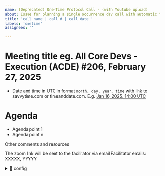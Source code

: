 ```yaml
---
name: (Deprecated) One-Time Protocol Call - (with Youtube upload)
about: Issue for planning a single occurrence dev call with automatic YouTube upload after the call
title: 'call name | call # | call date '
labels: 'onetime'
assignees: ''

---
```


# Meeting title eg. All Core Devs - Execution (ACDE) #206, February 27, 2025

- Date and time in UTC in format `month, day, year, time` with link to savvytime.com or timeanddate.com. E.g. [Jan 16, 2025, 14:00 UTC](https://savvytime.com/converter/utc/jan-16-2025/2pm)

# Agenda

- Agenda point 1
- Agenda point n

Other comments and resources

The zoom link will be sent to the facilitator via email
Facilitator emails: XXXXX, YYYYY

<details> <summary>🤖 config</summary>

- Duration in minutes : XXX
- Recurring meeting : false
- Already a Zoom meeting ID : false # Set to true if you bring your own link -- WARNING the bot will not create a zoom ID and a summary or a Youtube video -- (make sure your zoom link meeting is auto recording you'll have to handle this yourself)
- Already on Ethereum Calendar : false # Set to true if this meeting is already on the Ethereum public calendar (will not create calendar event)
- display zoom link in invite : false # Set to true to add the Zoom link to the Google Calendar invite description

</details>